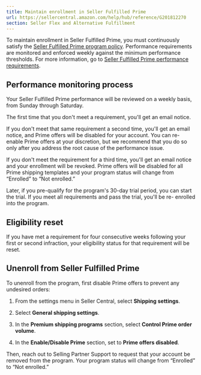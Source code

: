 ```yaml
---
title: Maintain enrollment in Seller Fulfilled Prime
url: https://sellercentral.amazon.com/help/hub/reference/G201812270
section: Seller Flex and Alternative Fulfillment
---
```


To maintain enrollment in Seller Fulfilled Prime, you must continuously
satisfy the [Seller Fulfilled Prime program policy](/gp/help/G201812300).
Performance requirements are monitored and enforced weekly against the minimum
performance thresholds. For more information, go to [Seller Fulfilled Prime
performance requirements](/gp/help/G202072550).

## Performance monitoring process

Your Seller Fulfilled Prime performance will be reviewed on a weekly basis,
from Sunday through Saturday.

The first time that you don't meet a requirement, you'll get an email notice.

If you don't meet that same requirement a second time, you'll get an email
notice, and Prime offers will be disabled for your account. You can re-enable
Prime offers at your discretion, but we recommend that you do so only after
you address the root cause of the performance issue.

If you don't meet the requirement for a third time, you'll get an email notice
and your enrollment will be revoked. Prime offers will be disabled for all
Prime shipping templates and your program status will change from “Enrolled”
to “Not enrolled.”

Later, if you pre-qualify for the program's 30-day trial period, you can start
the trial. If you meet all requirements and pass the trial, you'll be re-
enrolled into the program.

## Eligibility reset

If you have met a requirement for four consecutive weeks following your first
or second infraction, your eligibility status for that requirement will be
reset.

## Unenroll from Seller Fulfilled Prime

To unenroll from the program, first disable Prime offers to prevent any
undesired orders:

  1. From the settings menu in Seller Central, select **Shipping settings**.

  2. Select **General shipping settings**.

  3. In the **Premium shipping programs** section, select **Control Prime order volume**.

  4. In the **Enable/Disable Prime** section, set to **Prime offers disabled**.

Then, reach out to Selling Partner Support to request that your account be
removed from the program. Your program status will change from “Enrolled” to
“Not enrolled.”


